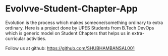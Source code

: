 # Evolvve-Student-Chapter-App
Evolution is the process which makes someone/something ordinary to extra ordinary. Here is a project done by UPES Students from B.Tech DevOps which is generic model on Student Chapters that helps us in extra-curricular activities.

Follow us at github:
https://github.com/SHUBHAMBANSAL001